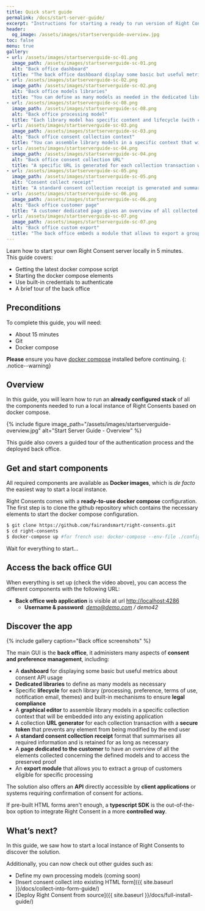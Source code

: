 ```yaml
---
title: Quick start guide
permalink: /docs/start-server-guide/
excerpt: "Instructions for starting a ready to run version of Right Consents in 5 minutes."
header:
  og_image: /assets/images/startserverguide-overview.jpg
toc: false
menu: true
gallery:
- url: /assets/images/startserverguide-sc-01.png
  image_path: /assets/images/startserverguide-sc-01.png
  alt: "Back office dashboard"
  title: "The back office dashboard display some basic but useful metrics about consent API usage"
- url: /assets/images/startserverguide-sc-02.png
  image_path: /assets/images/startserverguide-sc-02.png
  alt: "Back office models libraries"
  title: "You can define as many models as needed in the dedicated libraries"
- url: /assets/images/startserverguide-sc-08.png
  image_path: /assets/images/startserverguide-sc-08.png
  alt: "Back office processing model"
  title: "Each library model has specific content and lifecycle (with conservation) for common collection processes (processing, preference, terms of use) and proven existence"
- url: /assets/images/startserverguide-sc-03.png
  image_path: /assets/images/startserverguide-sc-03.png
  alt: "Back office consent collection context"
  title: "You can assemble library models in a specific context that will be embeddable in any application"
- url: /assets/images/startserverguide-sc-04.png
  image_path: /assets/images/startserverguide-sc-04.png
  alt: "Back office consent collection URL"
  title: "A specific URL is generated for each collection transaction with a secure token, preventing any element from being changed by end users"
- url: /assets/images/startserverguide-sc-05.png
  image_path: /assets/images/startserverguide-sc-05.png
  alt: "Consent collect receipt"
  title: "A standard consent collection receipt is generated and summarizes all required information elements"
- url: /assets/images/startserverguide-sc-06.png
  image_path: /assets/images/startserverguide-sc-06.png
  alt: "Back office customer page"
  title: "A customer dedicated page gives an overview of all collected elements regarding defined models and access to proof"
- url: /assets/images/startserverguide-sc-07.png
  image_path: /assets/images/startserverguide-sc-07.png
  alt: "Back office custom export"
  title: "The back office embeds a module that allows to export a group of customers that are eligible for a specific processing"
---
```


Learn how to start your own Right Consent server locally in 5 minutes.  
This guide covers:
- Getting the latest docker compose script
- Starting the docker compose elements
- Use built-in credentials to authenticate
- A brief tour of the back office

## Preconditions

To complete this guide, you will need:  
- About 15 minutes
- Git
- Docker compose

<i class="fa fa-exclamation-triangle"></i> <b>Please</b> ensure you have [docker compose](https://docs.docker.com/compose/install/) installed before continuing.
{: .notice--warning}

## Overview

In this guide, you will learn how to run an **already configured stack** of all the components needed to run a local instance of Right Consents based on docker compose.

{% include figure image_path="/assets/images/startserverguide-overview.jpg" alt="Start Server Guide - Overview" %}

This guide also covers a guided tour of the authentication process and the deployed back office.

## Get and start components

All required components are available as **Docker images**, which is *de facto* the easiest way to start a local instance.

Right Consents comes with a **ready-to-use docker compose** configuration. The first step is to clone the github repository which contains the necessary elements to start the docker compose configuration.

```bash
$ git clone https://github.com/fairandsmart/right-consents.git
$ cd right-consents
$ docker-compose up #for french use: docker-compose --env-file ./config/fr.env up
```

Wait for everything to start...

## Access the back office GUI

When everything is set up (check the video above), you can access the different components with the following URL:
  - **Back office web application** is visible at url [http://localhost:4286](http://localhost:4286)
    - **Username & password**: *demo@demo.com / demo42*

## Discover the app

{% include gallery caption="Back office screenshots" %}

The main GUI is the **back office**, it administers many aspects of **consent and preference management**, including:

  - A **dashboard** for displaying some basic but useful metrics about consent API usage
  - **Dedicated libraries** to define as many models as necessary
  - Specific **lifecycle** for each library (processing, preference, terms of use, notification email, themes) and built-in mechanisms to ensure **legal compliance**
  - A **graphical editor** to assemble library models in a specific collection context that will be embedded into any existing application
  - A collection **URL generator** for each collection transaction with a **secure token** that prevents any element from being modified by the end user
  - A **standard consent collection receipt** format that summarises all required information and is retained for as long as necessary
  - A **page dedicated to the customer** to have an overview of all the elements collected concerning the defined models and to access the preserved proof
  - An **export module** that allows you to extract a group of customers eligible for specific processing

The solution also offers an **API** directly accessible by **client applications** or systems requiring confirmation of consent for actions.

If pre-built HTML forms aren't enough, a **typescript SDK** is the out-of-the-box option to integrate Right Consent in a more **controlled way**.

## What’s next?

In this guide, we saw how to start a local instance of Right Consents to discover the solution.

Additionally, you can now check out other guides such as:
  - Define my own processing models (coming soon)
  - [Insert consent collect into existing HTML form]({{ site.baseurl }}/docs/collect-into-form-guide/)
  - [Deploy Right Consent from source]({{ site.baseurl }}/docs/full-install-guide/)
